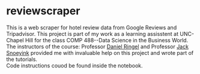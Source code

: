 # reviewscraper

This is a web scraper for hotel review data from Google Reviews and Tripadvisor. This project is part of my work as a learning assisstent at UNC-Chapel Hill for the class COMP 488--Data Science in the Business World. <br>
The instructors of the course: Professor [Daniel Ringel](https://www.kenan-flagler.unc.edu/faculty/directory/daniel-ringel/) and Professor [Jack Snoeyink](https://cs.unc.edu/person/jack-snoeyink/) provided me with invaluable help on this project and wrote part of the tutorials.<br>
Code instructions couod be found inside the notebook. 
